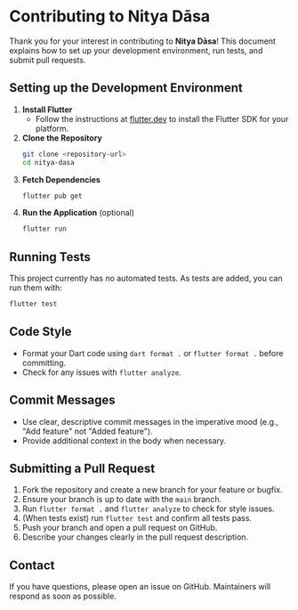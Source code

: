 # Contributing to Nitya Dāsa

Thank you for your interest in contributing to **Nitya Dāsa**! This document explains how to set up your development environment, run tests, and submit pull requests.

## Setting up the Development Environment

1. **Install Flutter**
   - Follow the instructions at [flutter.dev](https://flutter.dev/docs/get-started/install) to install the Flutter SDK for your platform.
2. **Clone the Repository**
   ```bash
   git clone <repository-url>
   cd nitya-dasa
   ```
3. **Fetch Dependencies**
   ```bash
   flutter pub get
   ```
4. **Run the Application** (optional)
   ```bash
   flutter run
   ```

## Running Tests

This project currently has no automated tests. As tests are added, you can run them with:

```bash
flutter test
```

## Code Style

- Format your Dart code using `dart format .` or `flutter format .` before committing.
- Check for any issues with `flutter analyze`.

## Commit Messages

- Use clear, descriptive commit messages in the imperative mood (e.g., "Add feature" not "Added feature").
- Provide additional context in the body when necessary.

## Submitting a Pull Request

1. Fork the repository and create a new branch for your feature or bugfix.
2. Ensure your branch is up to date with the `main` branch.
3. Run `flutter format .` and `flutter analyze` to check for style issues.
4. (When tests exist) run `flutter test` and confirm all tests pass.
5. Push your branch and open a pull request on GitHub.
6. Describe your changes clearly in the pull request description.

## Contact

If you have questions, please open an issue on GitHub. Maintainers will respond as soon as possible.

